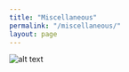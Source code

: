 ```yaml
---
title: "Miscellaneous"
permalink: "/miscellaneous/"
layout: page
---
```


![alt text](https://github.com/chen-xihang/chen-xihang.github.io/img.jpeg)
